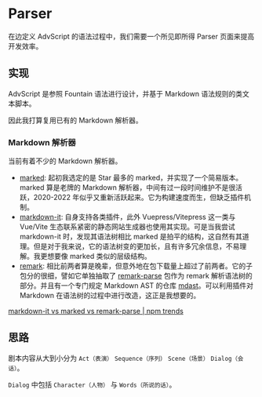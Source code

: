 # Parser

在边定义 AdvScript 的语法过程中，我们需要一个所见即所得 Parser 页面来提高开发效率。

## 实现

AdvScript 是参照 Fountain 语法进行设计，并基于 Markdown 语法规则的类文本脚本。

因此我打算复用已有的 Markdown 解析器。

### Markdown 解析器

当前有着不少的 Markdown 解析器。

- [marked](https://github.com/markedjs/marked): 起初我选定的是 Star 最多的 marked，并实现了一个简易版本。marked 算是老牌的 Markdown 解析器，中间有过一段时间维护不是很活跃，2020-2022 年似乎又重新活跃起来。它为构建速度而生，但缺乏插件机制。
- [markdown-it](https://github.com/markdown-it/markdown-it): 自身支持各类插件，此外 Vuepress/Vitepress 这一类与 Vue/Vite 生态联系紧密的静态网站生成器也使用其实现。可是当我尝试 markdown-it 时，发现其语法树相比 marked 是拍平的结构，这自然有其道理。但是对于我来说，它的语法树变的更加长，且有许多冗余信息，不易理解。我更想要像 marked 类似的层级结构。
- [remark](https://github.com/remarkjs/remark): 相比前两者算是晚辈，但意外地在包下载量上超过了前两者。它的子包分的很细，譬如它单独抽取了 [remark-parse](https://github.com/remarkjs/remark/tree/main/packages/remark-parse) 包作为 remark 解析语法树的部分。并且有一个专门规定 Markdown AST 的仓库 [mdast](https://github.com/syntax-tree/mdast)。可以利用插件对 Markdown 在语法树的过程中进行改造，这正是我想要的。

[markdown-it vs marked vs remark-parse | npm trends](https://www.npmtrends.com/markdown-it-vs-marked-vs-remark-parse)

## 思路

剧本内容从大到小分为 `Act（表演）` `Sequence（序列）` `Scene（场景）` `Dialog（会话）`。

`Dialog` 中包括 `Character（人物）` 与 `Words（所说的话）`。
